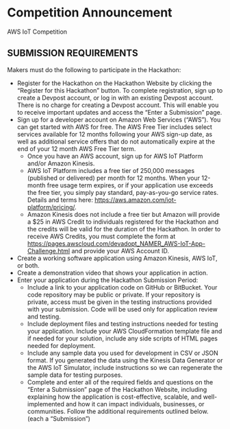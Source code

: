 # Competition Announcement
AWS IoT Competition

## SUBMISSION REQUIREMENTS

Makers must do the following to participate in the Hackathon: 

* Register for the Hackathon on the Hackathon Website by clicking the “Register for this Hackathon” button. To complete registration, sign up to create a Devpost account, or log in with an existing Devpost account. There is no charge for creating a Devpost account. This will enable you to receive important updates and access the “Enter a Submission” page.
* Sign up for a developer account on Amazon Web Services (“AWS”). You can get started with AWS for free. The AWS Free Tier includes select services available for 12 months following your AWS sign-up date, as well as additional service offers that do not automatically expire at the end of your 12 month AWS Free Tier term. 
  * Once you have an AWS account, sign up for AWS IoT Platform and/or Amazon Kinesis.
  * AWS IoT Platform includes a free tier of 250,000 messages (published or delivered) per month for 12 months. When your 12-month free usage term expires, or if your application use exceeds the free tier, you simply pay standard, pay-as-you-go service rates. Details and terms here: https://aws.amazon.com/iot-platform/pricing/.
  * Amazon Kinesis does not include a free tier but Amazon will provide a $25 in AWS Credit to individuals registered for the Hackathon and the credits will be valid for the duration of the Hackathon. In order to receive AWS Credits, you must complete the form at https://pages.awscloud.com/devadopt_NAMER_AWS-IoT-App-Challenge.html and provide your AWS Account ID.  
* Create a working software application using Amazon Kinesis, AWS IoT, or both.
* Create a demonstration video that shows your application in action.
* Enter your application during the Hackathon Submission Period:
  * Include a link to your application code on GitHub or BitBucket. Your code repository may be public or private. If your repository is private, access must be given in the testing instructions provided with your submission. Code will be used only for application review and testing.
  * Include deployment files and testing instructions needed for testing your application. Include your AWS CloudFormation template file and if needed for your solution, include any side scripts of HTML pages needed for deployment.
  * Include any sample data you used for development in CSV or JSON format. If you generated the data using the Kinesis Data Generator or the AWS IoT Simulator, include instructions so we can regenerate the sample data for testing purposes.
  * Complete and enter all of the required fields and questions on the “Enter a Submission” page of the Hackathon Website, including explaining how the application is cost-effective, scalable, and well-implemented and how it can impact individuals, businesses, or communities. Follow the additional requirements outlined below.
(each a “Submission”)
